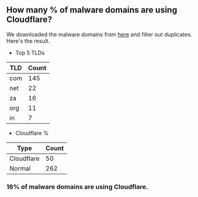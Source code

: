 ## How many % of malware domains are using Cloudflare?


We downloaded the malware domains from [here](https://urlhaus.abuse.ch) and filter out duplicates.
Here's the result.


[//]: # (start replacement)


- Top 5 TLDs

| TLD | Count |
| --- | --- |
| com | 145 |
| net | 22 |
| za | 16 |
| org | 11 |
| in | 7 |


- Cloudflare %

| Type | Count |
| --- | --- |
| Cloudflare | 50 |
| Normal | 262 |


### 16% of malware domains are using Cloudflare.